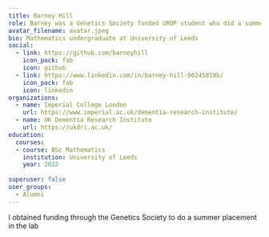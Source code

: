 ```yaml
---
title: Barney Hill
role: Barney was a Genetics Society funded UROP student who did a summer placement in the lab. He's currently working as a Bioinformatician at the University of Oxford.
avatar_filename: avatar.jpeg
bio: Mathematics undergraduate at University of Leeds
social:
  - link: https://github.com/barneyhill
    icon_pack: fab
    icon: github    
  - link: https://www.linkedin.com/in/barney-hill-96245819b/
    icon_pack: fab
    icon: linkedin    
organizations:
  - name: Imperial College London
    url: https://www.imperial.ac.uk/dementia-research-institute/
  - name: UK Dementia Research Institute
    url: https://ukdri.ac.uk/
education:
  courses:
  - course: BSc Mathematics
    institution: University of Leeds
    year: 2022
      
superuser: false
user_groups:
  - Alumni
---
```


I obtained funding through the Genetics Society to do a summer placement in the lab

